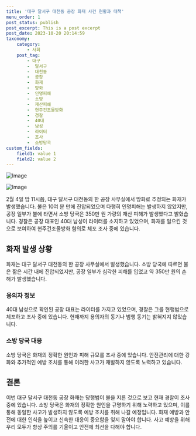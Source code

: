 ```yaml
---
title: '대구 달서구 대천동 공장 화재 사건 현황과 대책'
menu_order: 1
post_status: publish
post_excerpt: This is a post excerpt
post_date: 2023-10-20 20:14:59
taxonomy:
    category:
        - 사회
    post_tag:
        - 대구
        -  달서구
        -  대천동
        -  공장
        -  화재
        -  방화
        -  인명피해
        -  소방
        -  재산피해
        -  현주건조물방화
        -  경찰
        -  40대
        -  남성
        -  라이터
        -  조사
        -  소방당국
custom_fields:
    field1: value 1
    field2: value 2
---
```


![Image](https://imgnews.pstatic.net/image/657/2024/02/05/0000022749_002_20240205171001882.jpg?type=w647)

![Image](https://imgnews.pstatic.net/image/657/2024/02/05/0000022749_003_20240205171002045.jpg?type=w647)


2월 4일 밤 11시쯤, 대구 달서구 대천동의 한 공장 사무실에서 방화로 추정되는 화재가 발생했습니다. 불은 10여 분 만에 진압되었으며 다행히 인명피해는 발생하지 않았지만, 공장 일부가 불에 타면서 소방 당국은 350만 원 가량의 재산 피해가 발생했다고 밝혔습니다. 경찰은 공장 대표인 40대 남성이 라이터를 소지하고 있었으며, 화재를 일으킨 것으로 보여하여 현주건조물방화 혐의로 체포 조사 중에 있습니다.

## 화재 발생 상황
화재는 대구 달서구 대천동의 한 공장 사무실에서 발생했습니다. 소방 당국에 따르면 불은 짧은 시간 내에 진압되었지만, 공장 일부가 심각한 피해를 입었고 약 350만 원의 손해가 발생했습니다.

### 용의자 정보
40대 남성으로 확인된 공장 대표는 라이터를 가지고 있었으며, 경찰은 그를 현행범으로 체포하고 조사 중에 있습니다. 현재까지 용의자의 동기나 범행 동기는 밝혀지지 않았습니다.

### 소방 당국 대응
소방 당국은 화재의 정확한 원인과 피해 규모를 조사 중에 있습니다. 안전관리에 대한 강화와 추가적인 예방 조치를 통해 이러한 사고가 재발하지 않도록 노력하고 있습니다.

## 결론
이번 대구 달서구 대천동 공장 화재는 당행범이 불을 지른 것으로 보고 현재 경찰이 조사 중에 있습니다. 소방 당국은 화재의 정확한 원인을 규명하기 위해 노력하고 있으며, 이를 통해 동일한 사고가 발생하지 않도록 예방 조치를 취해 나갈 예정입니다. 화재 예방과 안전에 대한 인식을 높이고 신속한 대응이 중요함을 잊지 말아야 합니다. 사고 예방을 위해 우리 모두가 항상 주의를 기울이고 안전에 최선을 다해야 합니다.
